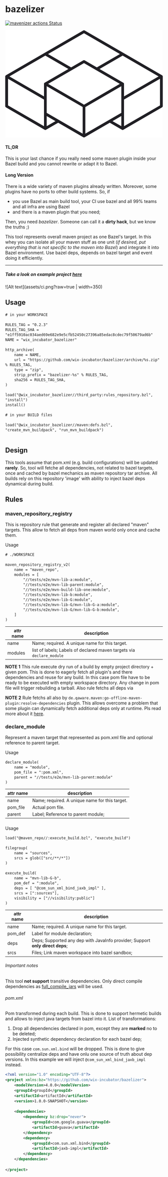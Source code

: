 # bazelizer
[![mavenizer actions Status](https://github.com/wix-incubator/mavenizer/workflows/CI/badge.svg)](https://github.com/wix-incubator/mavenizer/actions)

![Logo](assets/black.png?raw=true)


#### TL;DR
This is your last chance if you really need some maven plugin inside your Bazel build and you cannot rewrite or adapt it to Bazel.
 
#### Long Version
 
There is a wide variety of maven plugins already written. Moreover, some plugins have no ports to other build systems. So, if 

- you use Bazel as main build tool, your CI use bazel and all 99% teams and all infra are using Bazel
- and there is a maven plugin that you need;

Then, you need *bazelizer*. 
Someone can call it a **dirty hack**, but we know the truths ;)

This tool represents overall maven project as one Bazel's target.
In this whey you can isolate all your maven stuff as one unit (_if desired, put everything that is not specific to the maven into Bazel_) and integrate it into  Bazel environment.
Use bazel deps, depends on bazel target and event doing it efficiently. 

***

##### Take a look on example project [here](tests/integration/README.md)


![Alt text](assets/ci.png?raw=true | width=350)


## Usage

```
# in your WORKSPACE

RULES_TAG = "0.2.3"
RULES_TAG_SHA = "e1ff5910ac034aed69e682e9e5cfb52450c27396a85edac8cdec79f50679ad6b"
NAME = "wix_incubator_bazelizer"

http_archive(
    name = NAME,
    url = "https://github.com/wix-incubator/bazelizer/archive/%s.zip" % RULES_TAG,
    type = "zip",
    strip_prefix = "bazelizer-%s" % RULES_TAG,
    sha256 = RULES_TAG_SHA,
)

load("@wix_incubator_bazelizer//third_party:rules_repository.bzl", "install")
install()

# in your BUILD files

load("@wix_incubator_bazelizer//maven:defs.bzl", "create_mvn_buildpack", "run_mvn_buildpack")


```


## Design

This tools assume that pom.xml (e.g. build configurations) will be updated **rarely**. 
So, tool will fetche all dependencies, not related to bazel targets, once and cached by bazel mechanics as 
maven repository tar archive. All builds rely on this repository 'image' with ability to inject bazel deps dynamical during build.

## Rules

### maven_repository_registry
 
This is repository rule that generate and register all declared "maven" targets. This allow to fetch all deps from maven world only once and cache them.
                                                           

Usage
```
# ./WORKSPACE

maven_repository_registry_v2(
    name = "maven_repo",
    modules = [
        "//tests/e2e/mvn-lib-a:module",
        "//tests/e2e/mvn-lib-parent:module",
        "//tests/e2e/mvn-build-lib-one:module",
        "//tests/e2e/mvn-lib-b:module",
        "//tests/e2e/mvn-lib-G:module",
        "//tests/e2e/mvn-lib-G/mvn-lib-G-a:module",
        "//tests/e2e/mvn-lib-G/mvn-lib-G-b:module",
    ]
)
```
  
| attr name  | description  |
|---|---|
| name  | Name; required. A unique name for this target.  |
| modules  | list of labels; Labels of declared maven targets via `declare_module`    |


**NOTE 1** This rule execute dry run of a build by empty project directory + given pom. 
This is done to eagerly fetch all plugin's and there dependencies and reuse for any build. In this case pom file have to be ready to be executed with empty workspace directory.
Any change in pom file will trigger rebuilding a tarball. 
Also rule fetchs all deps via 

**NOTE 2** Rule fetchs all also by `de.qaware.maven:go-offline-maven-plugin:resolve-dependencies` plugin. 
This allows overcome a problem that some plugin can dynamically fetch additional deps only at runtime. Pls read more about it [here](https://github.com/qaware/go-offline-maven-plugin).

### declare_module

Represent a maven target that represented as pom.xml file and optional reference to parent target. 

Usage

```
declare_module(
    name = "module",
    pom_file = ":pom.xml",
    parent = "//tests/e2e/mvn-lib-parent:module"
)
```

| attr name  | description  |
|---|---|
| name  | Name; required. A unique name for this target.  |
| pom_file  | Actual pom file.     |
| parent  | Label; Reference to parent module;    |

### 

Usage

```
load("@maven_repo//:execute_build.bzl", "execute_build")

filegroup(
    name = "sources",
    srcs = glob(["src/**/*"])
)

execute_build(
    name = "mvn-lib-G-b",
    pom_def = ":module",
    deps = [ "@com_sun_xml_bind_jaxb_impl" ],
    srcs = [":sources"],
    visibility = ["//visibility:public"]
)
```

| attr name  | description  |
|---|---|
| name  | Name; required. A unique name for this target.  |
| pom_def  | Label for module declaration;     |
| deps  | Deps; Supported any dep with JavaInfo provider; Support **only direct deps**;    |
| srcs  | Files; Link maven workspace into bazel sandbox;    |


###### Important notes

This tool **not support** transitive dependencies. Only direct compile dependencies as [full_compile_jars](https://docs.bazel.build/versions/master/skylark/lib/JavaInfo.html#full_compile_jars) will be used.    

###### pom.xml 

Pom transformed during each build. This is done to support hermetic builds and allows to inject java targets from bazel into it.
List of transformations:
1. Drop all dependencies declared in pom, except they are **marked** no to be deleted;
2. Injected synthetic dependency declaration for each bazel dep; 

For this case `com.sun.xml.bind` will be dropped. This is done to give possibility centralize deps and have onlu one source of truth about dep versions.
In this example we will inject  `@com_sun_xml_bind_jaxb_impl` instead. 

```xml
<?xml version="1.0" encoding="UTF-8"?>
<project xmlns:bz="https://github.com/wix-incubator/bazelizer">
    <modelVersion>4.0.0</modelVersion>
    <groupId>groupId</groupId>
    <artifactId>artifactId</artifactId>
    <version>1.0.0-SNAPSHOT</version>

    <dependencies>
        <dependency bz:drop="never">
            <groupId>com.google.guava</groupId>
            <artifactId>guava</artifactId>
        </dependency>
        <dependency>
            <groupId>com.sun.xml.bind</groupId>
            <artifactId>jaxb-impl</artifactId>
        </dependency>
    </dependencies>

</project>
```
